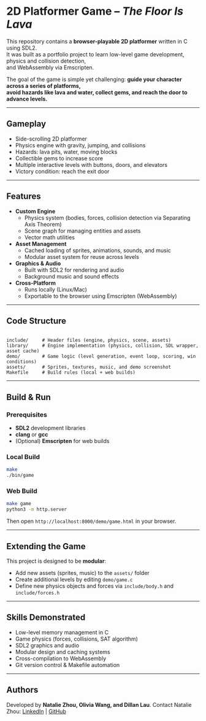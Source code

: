 
# 2D Platformer Game – *The Floor Is Lava*

This repository contains a **browser-playable 2D platformer** written in C using SDL2.  
It was built as a portfolio project to learn low-level game development, physics and collision detection,  
and WebAssembly via Emscripten.  

The goal of the game is simple yet challenging: **guide your character across a series of platforms,  
avoid hazards like lava and water, collect gems, and reach the door to advance levels.**

---

## Gameplay
- Side-scrolling 2D platformer
- Physics engine with gravity, jumping, and collisions
- Hazards: lava pits, water, moving blocks
- Collectible gems to increase score
- Multiple interactive levels with buttons, doors, and elevators
- Victory condition: reach the exit door

---

## Features
- **Custom Engine**  
  - Physics system (bodies, forces, collision detection via Separating Axis Theorem)  
  - Scene graph for managing entities and assets  
  - Vector math utilities
- **Asset Management**  
  - Cached loading of sprites, animations, sounds, and music  
  - Modular asset system for reuse across levels
- **Graphics & Audio**  
  - Built with SDL2 for rendering and audio  
  - Background music and sound effects
- **Cross-Platform**  
  - Runs locally (Linux/Mac)  
  - Exportable to the browser using Emscripten (WebAssembly)

---

## Code Structure
```

include/     # Header files (engine, physics, scene, assets)
library/     # Engine implementation (physics, collision, SDL wrapper, asset cache)
demo/        # Game logic (level generation, event loop, scoring, win conditions)
assets/      # Sprites, textures, music, and demo screenshot
Makefile     # Build rules (local + web builds)

````

---

## Build & Run

### Prerequisites
- **SDL2** development libraries
- **clang** or **gcc**
- (Optional) **Emscripten** for web builds

### Local Build
```bash
make
./bin/game
````

### Web Build

```bash
make game
python3 -m http.server
```

Then open `http://localhost:8000/demo/game.html` in your browser.

---

## Extending the Game

This project is designed to be **modular**:

* Add new assets (sprites, music) to the `assets/` folder
* Create additional levels by editing `demo/game.c`
* Define new physics objects and forces via `include/body.h` and `include/forces.h`

---

## Skills Demonstrated

* Low-level memory management in C
* Game physics (forces, collisions, SAT algorithm)
* SDL2 graphics and audio
* Modular design and caching systems
* Cross-compilation to WebAssembly
* Git version control & Makefile automation

---

## Authors

Developed by **Natalie Zhou, Olivia Wang, and Dillan Lau**.
Contact Natalie Zhou: [LinkedIn](https://www.linkedin.com/in/nataliezhou99) | [GitHub](https://github.com/nataliezhou99)

